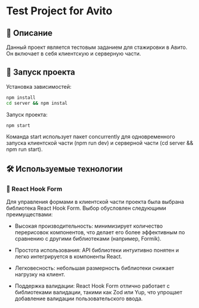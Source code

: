 # Test Project for Avito

## 📌 Описание

Данный проект является тестовым заданием для стажировки в Авито. Он включает в себя клиентскую и серверную части.

## 🚀 Запуск проекта

Установка зависимостей:
   ```bash
  npm install
  cd server && npm instal
   ```
Запуск проекта:

   ```bash
 npm start
   ```

Команда start использует пакет concurrently для одновременного запуска клиентской части (npm run dev) и серверной части (cd server && npm run start).

## 🛠 Используемые технологии

### 🔹 React Hook Form

Для управления формами в клиентской части проекта была выбрана библиотека React Hook Form. Выбор обусловлен следующими преимуществами:

- Высокая производительность: минимизирует количество перерисовок компонентов, что делает его более эффективным по сравнению с другими библиотеками (например, Formik).

- Простота использования: API библиотеки интуитивно понятен и легко интегрируется в компоненты React.

- Легковесность: небольшая размерность библиотеки снижает нагрузку на клиент.

- Поддержка валидации: React Hook Form отлично работает с библиотеками валидации, такими как Zod или Yup, что упрощает добавление валидации пользовательского ввода.
